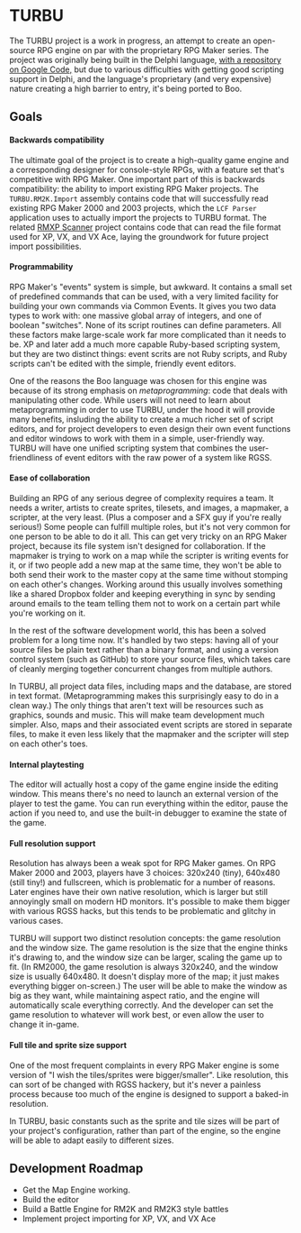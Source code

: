 # TURBU
The TURBU project is a work in progress, an attempt to create an open-source RPG engine on par with the proprietary RPG Maker series. The project was originally being built in the Delphi language, [with a repository on Google Code,](https://code.google.com/p/turbu/) but due to various difficulties with getting good scripting support in Delphi, and the language's proprietary (and very expensive) nature creating a high barrier to entry, it's being ported to Boo.

## Goals

#### Backwards compatibility
The ultimate goal of the project is to create a high-quality game engine and a corresponding designer for console-style RPGs, with a feature set that's competitive with RPG Maker.  One important part of this is backwards compatibility: the ability to import existing RPG Maker projects.  The `TURBU.RM2K.Import` assembly contains code that will successfully read existing RPG Maker 2000 and 2003 projects, which the `LCF Parser` application uses to actually import the projects to TURBU format.  The related [RMXP Scanner](https://github.com/masonwheeler/RMXP-Scanner) project contains code that can read the file format used for XP, VX, and VX Ace, laying the groundwork for future project import possibilities.

#### Programmability
RPG Maker's "events" system is simple, but awkward.  It contains a small set of predefined commands that can be used, with a very limited facility for building your own commands via Common Events.  It gives you two data types to work with: one massive global array of integers, and one of boolean "switches".  None of its script routines can define parameters.  All these factors make large-scale work far more complicated than it needs to be.  XP and later add a much more capable Ruby-based scripting system, but they are two distinct things: event scrits are not Ruby scripts, and Ruby scripts can't be edited with the simple, friendly event editors.

One of the reasons the Boo language was chosen for this engine was because of its strong emphasis on *metaprogramming*: code that deals with manipulating other code.  While users will not need to learn about metaprogramming in order to use TURBU, under the hood it will provide many benefits, insluding the ability to create a much richer set of script editors, and for project developers to even design their own event functions and editor windows to work with them in a simple, user-friendly way.  TURBU will have one unified scripting system that combines the user-friendliness of event editors with the raw power of a system like RGSS.

#### Ease of collaboration
Building an RPG of any serious degree of complexity requires a team.  It needs a writer, artists to create sprites, tilesets, and images, a mapmaker, a scripter, at the very least.  (Plus a composer and a SFX guy if you're really serious!)  Some people can fulfill multiple roles, but it's not very common for one person to be able to do it all.  This can get very tricky on an RPG Maker project, because its file system isn't designed for collaboration.  If the mapmaker is trying to work on a map while the scripter is writing events for it, or if two people add a new map at the same time, they won't be able to both send their work to the master copy at the same time without stomping on each other's changes.  Working around this usually involves something like a shared Dropbox folder and keeping everything in sync by sending around emails to the team telling them not to work on a certain part while you're working on it.

In the rest of the software development world, this has been a solved problem for a long time now.  It's handled by two steps:  having all of your source files be plain text rather than a binary format, and using a version control system (such as GitHub) to store your source files, which takes care of cleanly merging together concurrent changes from multiple authors.

In TURBU, all project data files, including maps and the database, are stored in text format.  (Metaprogramming makes this surprisingly easy to do in a clean way.)  The only things that aren't text will be resources such as graphics, sounds and music.  This will make team development much simpler.  Also, maps and their associated event scripts are stored in separate files, to make it even less likely that the mapmaker and the scripter will step on each other's toes.

#### Internal playtesting
The editor will actually host a copy of the game engine inside the editing window.  This means there's no need to launch an external version of the player to test the game.  You can run everything within the editor, pause the action if you need to, and use the built-in debugger to examine the state of the game.

#### Full resolution support
Resolution has always been a weak spot for RPG Maker games.  On RPG Maker 2000 and 2003, players have 3 choices: 320x240 (tiny), 640x480 (still tiny!) and fullscreen, which is problematic for a number of reasons.  Later engines have their own native resolution, which is larger but still annoyingly small on modern HD monitors.  It's possible to make them bigger with various RGSS hacks, but this tends to be problematic and glitchy in various cases.

TURBU will support two distinct resolution concepts: the game resolution and the window size.  The game resolution is the size that the engine thinks it's drawing to, and the window size can be larger, scaling the game up to fit.  (In RM2000, the game resolution is always 320x240, and the window size is usually 640x480.  It doesn't display more of the map; it just makes everything bigger on-screen.)  The user will be able to make the window as big as they want, while maintaining aspect ratio, and the engine will automatically scale everything correctly.  And the developer can set the game resolution to whatever will work best, or even allow the user to change it in-game.

#### Full tile and sprite size support
One of the most frequent complaints in every RPG Maker engine is some version of "I wish the tiles/sprites were bigger/smaller".  Like resolution, this can sort of be changed with RGSS hackery, but it's never a painless process because too much of the engine is designed to support a baked-in resolution.

In TURBU, basic constants such as the sprite and tile sizes will be part of your project's configuration, rather than part of the engine, so the engine will be able to adapt easily to different sizes.

## Development Roadmap
- Get the Map Engine working.
- Build the editor
- Build a Battle Engine for RM2K and RM2K3 style battles
- Implement project importing for XP, VX, and VX Ace

